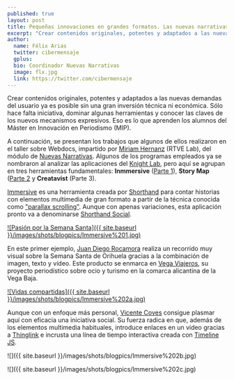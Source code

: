 ```yaml
---
published: true
layout: post
title: Pequeñas innovaciones en grandes formatos. Las nuevas narrativas de los alumnos del MIP (1)&#58 Immersive
excerpt: "Crear contenidos originales, potentes y adaptados a las nuevas demandas del usuario ya es posible sin una gran inversión técnica ni económica. Sólo hace falta iniciativa, dominar algunas herramientas y conocer las claves de los nuevos mecanismos expresivos. Eso es lo que aprenden los alumnos del Máster en Innovación en Periodismo (MIP)."
author:
  name: Félix Arias
  twitter: cibermensaje
  gplus:  
  bio: Coordinador Nuevas Narrativas
  image: flx.jpg
  link: https://twitter.com/cibermensaje
---
```

Crear contenidos originales, potentes y adaptados a las nuevas demandas del usuario ya es posible sin una gran inversión técnica ni económica. Sólo hace falta iniciativa, dominar algunas herramientas y conocer las claves de los nuevos mecanismos expresivos. Eso es lo que aprenden los alumnos del Máster en Innovación en Periodismo (MIP).

A continuación, se presentan los trabajos que algunos de ellos realizaron en el taller sobre Webdocs, impartido por [Miriam Hernanz](https://twitter.com/miriamhernanz) (RTVE Lab), del módulo de [Nuevas Narrativas](http://mip.umh.es/planestudios.html). Algunos de los programas empleados ya se nombraron al analizar las aplicaciones del [Knight Lab](http://mip.umh.es/blog/2015/05/20/frontera-innovacion-knightlab/), pero aquí se agrupan en tres herramientas fundamentales: **Inmmersive** ([Parte 1](http://mip.umh.es/blog/2015/07/05/innovacion-narrativas-formatos/)), **Story Map** ([Parte 2](http://mip.umh.es/blog/2015/07/09/innovacion-narrativas-formatos-storymap/) y **Creatavist** (Parte 3).

[Immersive](http://immersive.sh/) es una herramienta creada por [Shorthand](http://shorthand.com/) para contar historias con elementos multimedia de gran formato a partir de la técnica conocida como ["parallax scrolling"](https://en.wikipedia.org/wiki/Parallax_scrolling). Aunque con apenas variaciones, esta aplicación pronto va a denominarse [Shorthand Social](http://shorthand.com/social/).

[![Pasión por la Semana Santa]({{ site.baseurl }}/images/shots/blogpics/Immersive%201.jpg)](http://immersive.sh/vegaviajeros/3gJZvjWiq)

En este primer ejemplo, [Juan Diego Rocamora](https://twitter.com/jico1) realiza un recorrido muy visual sobre la Semana Santa de Orihuela gracias a la combinación de imagen, texto y vídeo. Este producto se enmarca en [Vega Viajeros](http://www.vegaviajeros.com/), su proyecto periodístico sobre ocio y turismo en la comarca alicantina de la Vega Baja.

[![Vidas compartidas]({{ site.baseurl }}/images/shots/blogpics/Immersive%202a.jpg)](http://immersive.sh/vicente/u2QZm3IFd)

Aunque con un enfoque más personal, [Vicente Coves](https://twitter.com/vcovesmasterumh) consigue plasmar aquí con eficacia una iniciativa social. Su fuerza radica en que, además de los elementos multimedia habituales, introduce enlaces en un vídeo gracias a [Thinglink](https://www.thinglink.com/) e incrusta una línea de tiempo interactiva creada con [Timeline JS](http://timeline.knightlab.com/).

![]({{ site.baseurl }}/images/shots/blogpics/Immersive%202b.jpg)

![]({{ site.baseurl }}/images/shots/blogpics/Immersive%202c.jpg)